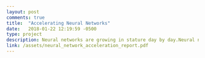 ```yaml
---
layout: post
comments: true
title:  "Accelerating Neural Networks"
date:   2018-01-22 12:19:59 -0500
type: project
description: Neural networks are growing in stature day by day.Neural networks have been hugely successful in approximating fairly complex models.This project aims to implement a three layer network in C to classify the digits in MNIST data. First the baseline serial code was implemented from scratch. Then different optimization techniques such as loop unrolling, Intel intrinsics, OpenMP and CUDA were implemented. The performance of the optimized versions are compared with the serial baseline code and the results are presented.
link: /assets/neural_network_acceleration_report.pdf
---
```

